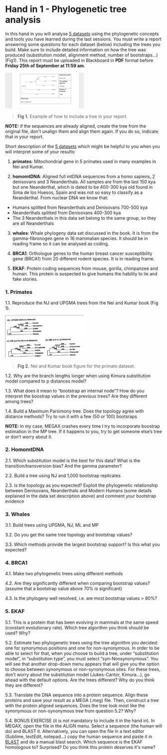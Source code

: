 # Hand in 1 - Phylogenetic tree analysis

In this hand in you will analyse [5 datasets](handin1_dataset.zip) using the phylogenetic concepts and tools you have learned during the last sessions. You must write a report answering some questions for each dataset (below) including the trees you build. Make sure to include detailed information on how the tree was produced (substitution model, alignment method, number of bootstraps...) (Fig1). This report must be uploaded in Blackboard in **PDF** format before **Friday 25th of September at 11:59 am**. 

<img src="Fig1.png" width="50%">

>**Fig 1.** Example of how to include a tree in your report.

**NOTE:** if the sequences are already aligned, create the tree from the original file, don't unalign them and align them again. If you do so, indicate that in your report. 

Short description of the [5 datasets](handin1_dataset.zip) which might be helpful to you when you will interpret some of your results:

1. **primates**: Mitochondrial gene in 5 primates used in many examples in Nei and Kumar.

2. **homomtDNA**: Aligned full mtDNA sequences from a homo sapiens, 2 denisovans and 3 Neanderthals. All samples are from the last 150 kya but one Neanderthal, which is dated to be 400-300 kya old found in Sima de los Huesos, Spain and was not so easy to classify as a Neanderthal. From nuclear DNA we know that: 

- Humans splitted from Neanderthals and Denisovans 700-500 kya
- Neanderthals splitted from Denisovans 400-300 kya
- The 3 Neanderthals in this data set belong to the same group, so they are all Neanderthals

3. **whales**: Whale phylogeny data set discussed in the book. It is from the gamma-fibronogen gene in 16 mammalian species. It should be in reading frame so it can be analysed as coding. 

4. **BRCA1**: Orthologue genes to the human breast cancer susceptibility gene (BRCA1) from 20 different rodent species. It is in reading frame.

5. **EKAF**: Protein coding sequences from mouse, gorilla, chimpanzee and human. This protein is suspected to give humans the hability to lie and fake stories.  


### 1. Primates

1.1. Reproduce the NJ and UPGMA trees from the Nei and Kumar book (Fig 1).

<img src="Fig2.png" width="50%">

>**Fig 2.** Nei and Kumar book figure for the primate dataset.

1.2. Why are the branch lengths longer when using Kimura substitution model compared to p distances model? 

1.3. What does it mean to “bootstrap an internal node”? How do you interpret the boostrap values in the previous trees? Are they different among trees?

1.4. Build a Maximum Parsimony tree. Does the topology agree with distance methods? Try to run it with a few (50 or 100) bootsraps

**NOTE:** In my case, MEGAX crashes every time I try to incorporate boostrap estimation in the MP tree. If it happens to you, try to get someone else’s tree or don’t worry about it. 


### 2. HomomtDNA

2.1. Which substitution model is the best for this data? What is the transition/transversion bias? And the gamma parameter?

2.2. Build a tree using NJ and 1,000 bootstrap replicates

2.3. Is the topology as you expected? Exploit the phylogenetic relationship between Denisovans, Neanderthals and Modern Humans (some details explained in the data set description above) and comment your bootstrap evidence

### 3. Whales

3.1. Build trees using UPGMA, NJ, ML and MP

3.2. Do you get the same tree topology and bootstrap values?

3.3. Which methods provide the largest bootstrap support? Is this what you expected?

### 4. BRCA1

4.1. Make two phylogenetic trees using different methods

4.2. Are they significantly different when comparing bootstrap values? (assume that a bootstrap value above 70% is significant)

4.3. Is the phylogeny well resolved, i.e. are most bootstrap values > 80%?

### 5. EKAF

5.1. This is a protein that has been evolving in mammals at the same speed (constant evolutionary rate). Which tree algorithm you think should be used? Why?

5.2. Estimate two phylogenetic trees using the tree algorithm you decided: one for synonymous positions and one for non-synonymous. In order to be able to select for that, when you choose to build a tree, under “substitution model”, in “substitution type”, you must select “syn-Nonsynonymous”. You will see that another drop-down menu appears that will give you the option to choose between synonymous or non-synonymous sites. For these trees, don’t worry about the substitution model (Jukes-Cantor, Kimura…), go ahead with the default options. Are the trees different? Why do you think they are different?

5.3. Translate the DNA sequence into a protein sequence. Align these proteins and save your result as a MEGA (.meg) file. Then, construct a tree with the protein aligned sequences. Does the tree look most like the synonymous or non-synonymous tree from question 5.2? Why?

5.4. BONUS EXERCISE (it is not mandatory to include it in the hand in). In MEGAX, open the file in the ALIGN menu. Select a sequence (the human will do) and BLAST it. Alternatively, you can open the file in a text editor (Sublime, textEdit, notepad...) copy the human sequence and paste it in [BLAST](https://blast.ncbi.nlm.nih.gov/Blast.cgi?PROGRAM=blastn&PAGE_TYPE=BlastSearch&LINK_LOC=blasthome) and do a manual blast search. Which sequence is the EKAF homologous to? Surprised? Do you think this protein deserves it's name?

